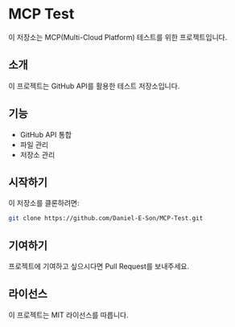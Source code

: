 # MCP Test

이 저장소는 MCP(Multi-Cloud Platform) 테스트를 위한 프로젝트입니다.

## 소개
이 프로젝트는 GitHub API를 활용한 테스트 저장소입니다.

## 기능
- GitHub API 통합
- 파일 관리
- 저장소 관리

## 시작하기
이 저장소를 클론하려면:
```bash
git clone https://github.com/Daniel-E-Son/MCP-Test.git
```

## 기여하기
프로젝트에 기여하고 싶으시다면 Pull Request를 보내주세요.

## 라이선스
이 프로젝트는 MIT 라이선스를 따릅니다.